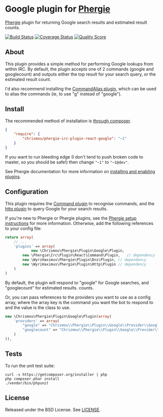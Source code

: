 # Google plugin for [Phergie](http://github.com/phergie/phergie-irc-bot-react/)

[Phergie](http://github.com/phergie/phergie-irc-bot-react/) plugin for returning Google search results and estimated result counts.

[![Build Status](https://img.shields.io/travis/chrismou/phergie-irc-plugin-react-google/master.svg?style=flat-square)](https://travis-ci.org/chrismou/phergie-irc-plugin-react-google)
[![Coverage Status](https://img.shields.io/scrutinizer/coverage/g/chrismou/phergie-irc-plugin-react-google.svg?style=flat-square)](https://scrutinizer-ci.com/g/chrismou/phergie-irc-plugin-react-google/code-structure)
[![Quality Score](https://img.shields.io/scrutinizer/g/chrismou/phergie-irc-plugin-react-google.svg?style=flat-square)](https://scrutinizer-ci.com/g/chrismou/phergie-irc-plugin-react-google)

## About

This plugin provides a simple method for performing Google lookups from within IRC.  By default, the plugin accepts one of 2 commands (google and googlecount) and outputs either the top result
for your search query, or the estimated result count.

I'd also recommend installing the [CommandAlias plugin](https://github.com/phergie/phergie-irc-plugin-react-commandalias), which can be used to alias the commands (ie, to use "g" instead of "google").

## Install

The recommended method of installation is [through composer](http://getcomposer.org).

```JSON
{
    "require": {
        "chrismou/phergie-irc-plugin-react-google": "~1"
    }
}
```

If you want to run bleeding edge (I don't tend to push broken code to master, so you should be safe!) then change 
`"~1"` to `"~1@dev"`.

See Phergie documentation for more information on
[installing and enabling plugins](https://github.com/phergie/phergie-irc-bot-react/wiki/Usage#plugins).

## Configuration

This plugin requires the [Command plugin](https://github.com/phergie/phergie-irc-plugin-react-command) to recognise commands, and the
[http plugin](https://github.com/WyriHaximus/PhergieHttp) to query Google for your search results.

If you're new to Phergie or Phergie plugins, see the [Phergie setup instructions](https://github.com/phergie/phergie-irc-bot-react/wiki/Usage#configuration)
for more information.  Otherwise, add the following references to your config file:

```php
return array(
	// ...
    'plugins' => array(
    		new \Chrismou\Phergie\Plugin\Google\Plugin,
		new \Phergie\Irc\Plugin\React\Command\Plugin,	// dependency
		new \WyriHaximus\Phergie\Plugin\Dns\Plugin,	// dependency
		new \WyriHaximus\Phergie\Plugin\Http\Plugin	// dependency
	)
)
```

By default, the plugin will respond to "google" for Google searches, and "googlecount" for estimated results.
counts.

Or, you can pass references to the providers you want to use as a config array, where the array key is the command you want 
the bot to respond to and the value is the class to use.

```php
new \Chrismou\Phergie\Plugin\Google\Plugin(array(
    'providers' => array(
        "google" => "Chrismou\\Phergie\\Plugin\\Google\\Provider\\GoogleSearch",
        "googlecount" => "Chrismou\\Phergie\\Plugin\\Google\\Provider\\GoogleSearchCount"
    )
)),
```

## Tests

To run the unit test suite:

```
curl -s https://getcomposer.org/installer | php
php composer.phar install
./vendor/bin/phpunit
```

## License

Released under the BSD License. See [LICENSE](LICENSE).
